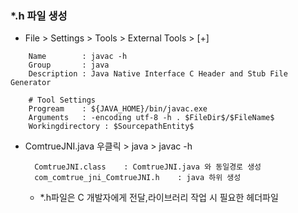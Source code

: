 
### *.h 파일 생성

* File > Settings > Tools > External Tools > [+]
```properties
    Name        : javac -h
    Group       : java
    Description : Java Native Interface C Header and Stub File Generator

    # Tool Settings
    Progream    : ${JAVA_HOME}/bin/javac.exe
    Arguments   : -encoding utf-8 -h . $FileDir$/$FileName$
    Workingdirectory : $SourcepathEntity$
```
* ComtrueJNI.java 우클릭 > java > javac -h   
  ```properties
    ComtrueJNI.class    : ComtrueJNI.java 와 동일경로 생성
    com_comtrue_jni_ComtrueJNI.h    : java 하위 생성
  ```
  * *.h파일은 C 개발자에게 전달,라이브러리 작업 시 필요한 헤더파일 

